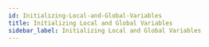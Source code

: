```yaml
---
id: Initializing-Local-and-Global-Variables
title: Initializing Local and Global Variables
sidebar_label: Initializing Local and Global Variables
---
```



#
